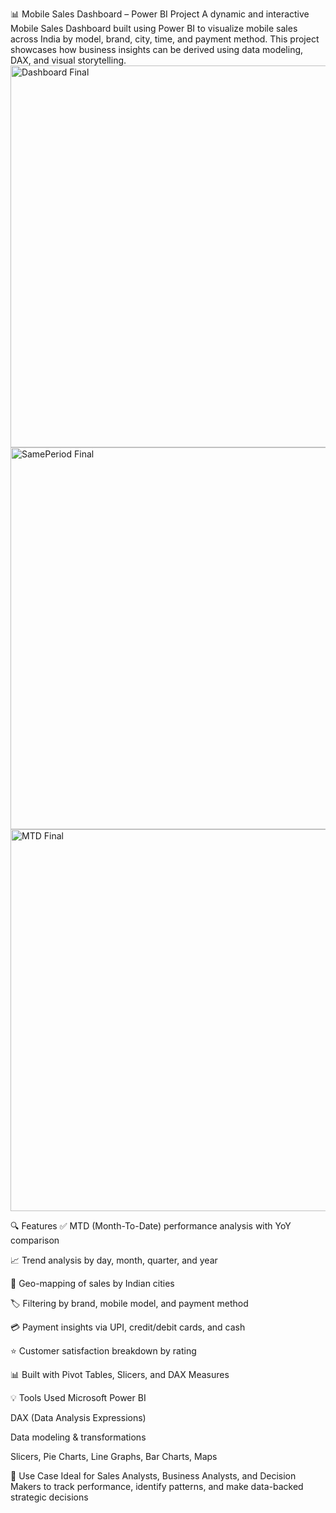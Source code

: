 📊 Mobile Sales Dashboard – Power BI Project
A dynamic and interactive Mobile Sales Dashboard built using Power BI to visualize mobile sales across India by model, brand, city, time, and payment method. This project showcases how business insights can be derived using data modeling, DAX, and visual storytelling.
<img width="611" alt="Dashboard Final" src="https://github.com/user-attachments/assets/d907055b-c656-4360-afc8-c7a87c1d8224" />
<img width="611" alt="SamePeriod Final" src="https://github.com/user-attachments/assets/0e772b9f-a069-4ff7-89b7-21a9cf4c2da9" />
<img width="611" alt="MTD Final" src="https://github.com/user-attachments/assets/14ab084a-b439-4111-9060-0a226688527a" />

🔍 Features
✅ MTD (Month-To-Date) performance analysis with YoY comparison

📈 Trend analysis by day, month, quarter, and year

📍 Geo-mapping of sales by Indian cities

🏷️ Filtering by brand, mobile model, and payment method

💳 Payment insights via UPI, credit/debit cards, and cash

⭐ Customer satisfaction breakdown by rating

📊 Built with Pivot Tables, Slicers, and DAX Measures

💡 Tools Used
Microsoft Power BI

DAX (Data Analysis Expressions)

Data modeling & transformations

Slicers, Pie Charts, Line Graphs, Bar Charts, Maps

📌 Use Case
Ideal for Sales Analysts, Business Analysts, and Decision Makers to track performance, identify patterns, and make data-backed strategic decisions
